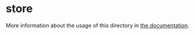 # store

More information about the usage of this directory in [the documentation](https://nuxtjs.org/guide/vuex-store).
